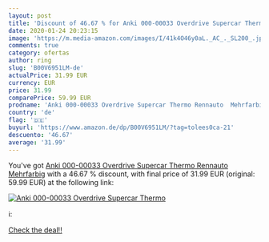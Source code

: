```yaml
---
layout: post
title: 'Discount of 46.67 % for Anki 000-00033 Overdrive Supercar Thermo'
date: 2020-01-24 20:23:15
image: 'https://m.media-amazon.com/images/I/41k4O46y0aL._AC_._SL200_.jpg'
comments: true
category: ofertas
author: ring
slug: 'B00V6951LM-de'
actualPrice: 31.99 EUR
currency: EUR
price: 31.99
comparePrice: 59.99 EUR
prodname: 'Anki 000-00033 Overdrive Supercar Thermo Rennauto  Mehrfarbig'
country: 'de'
flag: '🇩🇪'
buyurl: 'https://www.amazon.de/dp/B00V6951LM/?tag=tolees0ca-21'
descuento: '46.67'
average: '31.99'
---
```


You've got [Anki 000-00033 Overdrive Supercar Thermo Rennauto  Mehrfarbig](https://www.amazon.de/dp/B00V6951LM/?tag=tolees0ca-21) with a  46.67 % discount, with final price of 31.99 EUR (original: 59.99 EUR) at the following link:

[![Anki 000-00033 Overdrive Supercar Thermo](https://m.media-amazon.com/images/I/41k4O46y0aL._AC_._SL200_.jpg)](https://www.amazon.de/dp/B00V6951LM/?tag=tolees0ca-21)

ℹ️:


[Check the deal!!](https://www.amazon.de/dp/B00V6951LM/?tag=tolees0ca-21)
